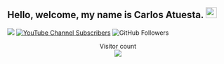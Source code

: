 <h2> Hello, welcome, my name is Carlos Atuesta. <img src="https://github.com/souvikguria98/souvikguria98/blob/master/Hi.gif" width="25"></h2>


[![](https://img.shields.io/badge/Gmail-carlosatuesta.2000@gmail.com-red)](https://mail.google.com/mail/u/0/?tab=km#inbox)
[![YouTube Channel Subscribers](https://img.shields.io/youtube/channel/subscribers/UC0ZtYJzGTxfb20ygbhcIsFA?style=social)](https://www.youtube.com/channel/UC0ZtYJzGTxfb20ygbhcIsFA)
![GitHub Followers](https://img.shields.io/github/followers/andrekasjas?style=social)



<p align="center"> 
  Visitor count<br>
  <img src="https://profile-counter.glitch.me/CarlosAtuesta03/count.svg" />
</p>
